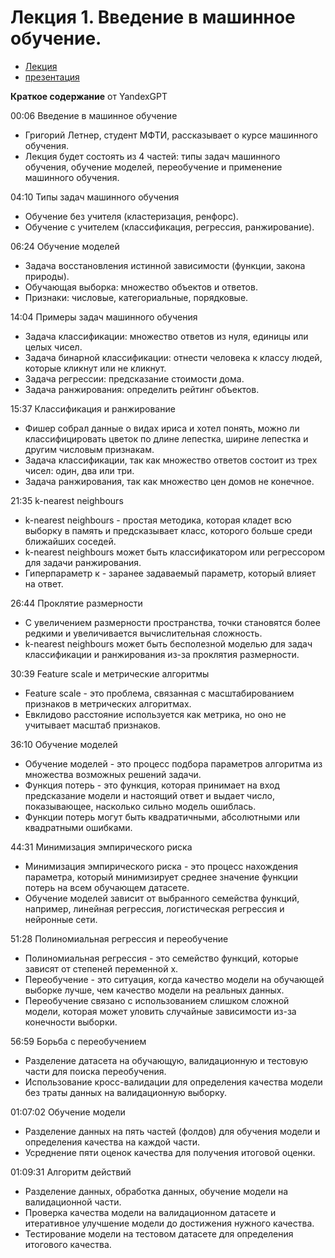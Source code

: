 # Лекция 1. Введение в машинное обучение.

* [Лекция](https://www.youtube.com/watch?v=LcvKd42DGQU)
* [презентация](https://docs.google.com/presentation/d/1yi_dbIPsMqvdUoyaaDoxsVQi0_aOjl_E/edit?usp=sharing&ouid=104379615679964018037&rtpof=true&sd=true)


**Краткое содержание** от YandexGPT

00:06 Введение в машинное обучение

* Григорий Летнер, студент МФТИ, рассказывает о курсе машинного обучения.
* Лекция будет состоять из 4 частей: типы задач машинного обучения, обучение моделей, переобучение и применение машинного обучения.

04:10 Типы задач машинного обучения

* Обучение без учителя (кластеризация, ренфорс).
* Обучение с учителем (классификация, регрессия, ранжирование).

06:24 Обучение моделей

* Задача восстановления истинной зависимости (функции, закона природы).
* Обучающая выборка: множество объектов и ответов.
* Признаки: числовые, категориальные, порядковые.

14:04 Примеры задач машинного обучения

* Задача классификации: множество ответов из нуля, единицы или целых чисел.
* Задача бинарной классификации: отнести человека к классу людей, которые кликнут или не кликнут.
* Задача регрессии: предсказание стоимости дома.
* Задача ранжирования: определить рейтинг объектов.

15:37 Классификация и ранжирование

* Фишер собрал данные о видах ириса и хотел понять, можно ли классифицировать цветок по длине лепестка, ширине лепестка и другим числовым признакам.
* Задача классификации, так как множество ответов состоит из трех чисел: один, два или три.
* Задача ранжирования, так как множество цен домов не конечное.

21:35 k-nearest neighbours

* k-nearest neighbours - простая методика, которая кладет всю выборку в память и предсказывает класс, которого больше среди ближайших соседей.
* k-nearest neighbours может быть классификатором или регрессором для задачи ранжирования.
* Гиперпараметр к - заранее задаваемый параметр, который влияет на ответ.

26:44 Проклятие размерности

* С увеличением размерности пространства, точки становятся более редкими и увеличивается вычислительная сложность.
* k-nearest neighbours может быть бесполезной моделью для задач классификации и ранжирования из-за проклятия размерности.

30:39 Feature scale и метрические алгоритмы

* Feature scale - это проблема, связанная с масштабированием признаков в метрических алгоритмах.
* Евклидово расстояние используется как метрика, но оно не учитывает масштаб признаков.

36:10 Обучение моделей

* Обучение моделей - это процесс подбора параметров алгоритма из множества возможных решений задачи.
* Функция потерь - это функция, которая принимает на вход предсказание модели и настоящий ответ и выдает число, показывающее, насколько сильно модель ошиблась.
* Функции потерь могут быть квадратичными, абсолютными или квадратными ошибками.

44:31 Минимизация эмпирического риска

* Минимизация эмпирического риска - это процесс нахождения параметра, который минимизирует среднее значение функции потерь на всем обучающем датасете.
* Обучение моделей зависит от выбранного семейства функций, например, линейная регрессия, логистическая регрессия и нейронные сети.

51:28 Полиномиальная регрессия и переобучение

* Полиномиальная регрессия - это семейство функций, которые зависят от степеней переменной x.
* Переобучение - это ситуация, когда качество модели на обучающей выборке лучше, чем качество модели на реальных данных.
* Переобучение связано с использованием слишком сложной модели, которая может уловить случайные зависимости из-за конечности выборки.

56:59 Борьба с переобучением

* Разделение датасета на обучающую, валидационную и тестовую части для поиска переобучения.
* Использование кросс-валидации для определения качества модели без траты данных на валидационную выборку.

01:07:02 Обучение модели

* Разделение данных на пять частей (фолдов) для обучения модели и определения качества на каждой части.
* Усреднение пяти оценок качества для получения итоговой оценки.

01:09:31 Алгоритм действий

* Разделение данных, обработка данных, обучение модели на валидационной части.
* Проверка качества модели на валидационном датасете и итеративное улучшение модели до достижения нужного качества.
* Тестирование модели на тестовом датасете для определения итогового качества.


